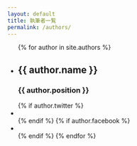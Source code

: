 ```yaml
---
layout: default
title: 執筆者一覧
permalink: /authors/
---
```

<ul>
  {% for author in site.authors %}
    <li>
      <h2>{{ author.name }}</h2>
      <h3>{{ author.position }}</h3>
      {% if author.twitter %}
      <li role="listitem" aria-label="Social link item"><a href="https://twitter.com/{{ author.twitter }}" target="_blank" rel="noopener" role="link" aria-label="Twitter"><i class="fa-twitter fa-2x"></i></a></li>
      {% endif %}
      {% if author.facebook %}
      <li role="listitem" aria-label="Social link item"><a href="https://www.facebook.com/{{ author.facebook }}" target="_blank" rel="noopener" role="link" aria-label="Facebook"><i class="fa-facebook fa-2x"></i></a></li>
      {% endif %}
    </li>
  {% endfor %}
</ul>
